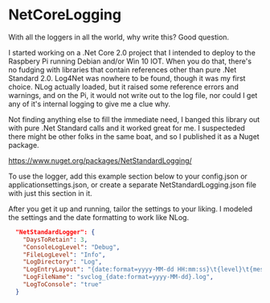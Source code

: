 # NetCoreLogging

With all the loggers in all the world, why write this?  Good question.

I started working on a .Net Core 2.0 project that I intended to deploy to the Raspbery Pi running Debian and/or Win 10 IOT. When you do that, there's no fudging with libraries that contain references other than pure .Net Standard 2.0.  Log4Net was nowhere to be found, though it was my first choice.  NLog actually loaded, but it raised some reference errors and warnings, and on the Pi, it would not write out to the log file, nor could I get any of it's internal logging to give me a clue why.  

Not finding anything else to fill the immediate need, I banged this library out with pure .Net Standard calls and it worked great for me.  I suspecteded there might be other folks in the same boat, and so I published it as a Nuget package.

https://www.nuget.org/packages/NetStandardLogging/

To use the logger, add this example section below to your config.json or applicationsettings.json, or create a separate NetStandardLogging.json file with just this section in it.

After you get it up and running, tailor the settings to your liking.  I modeled the settings and the date formatting to work like NLog.



```json
  "NetStandardLogger": {
    "DaysToRetain": 3,
    "ConsoleLogLevel": "Debug",
    "FileLogLevel": "Info",
    "LogDirectory": "Log",
    "LogEntryLayout": "{date:format=yyyy-MM-dd HH:mm:ss}\t{level}\t{message}",
    "LogFileName": "svclog_{date:format=yyyy-MM-dd}.log",
    "LogToConsole": "true"
  }

